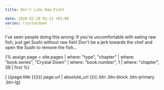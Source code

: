 ```yaml
---
title: Don't Like Raw Fish?

date: 2020-02-28 01:11 +01:00
series: crystaldown
---
```

I've seen people doing this wrong:
If you're uncomfortable with eating raw fish, just get Sushi without raw fish!
Don't be a jerk towards the chef and open the Sushi to remove the fish…

{% assign page = site.pages
  | where: "type", "chapter"
  | where: "book.series", "Crystal Down"
  | where: "book.number", 1
  | where: "chapter", 39
  | first %}

[ {{page.title }}]({{ page.url | absolute_url }}){:.btn .btn-block .btn-primary .btn-lg}
<!--more-->
